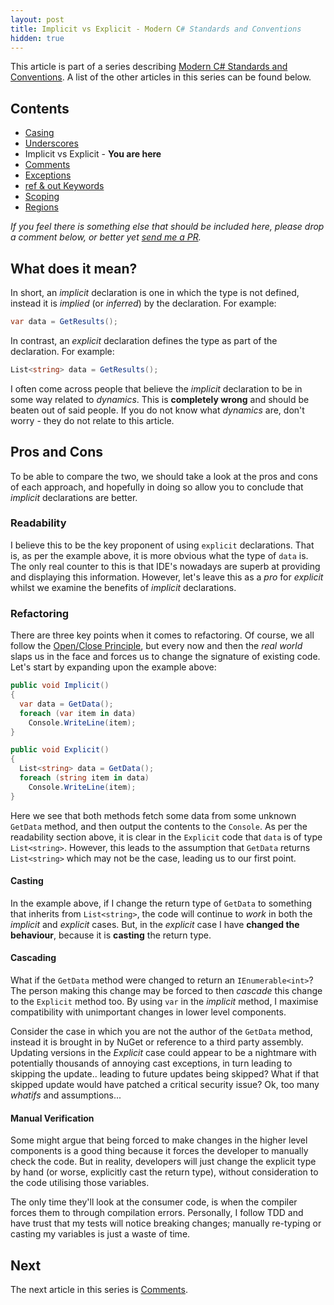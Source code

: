 ```yaml
---
layout: post
title: Implicit vs Explicit - Modern C# Standards and Conventions
hidden: true
---
```


This article is part of a series describing [Modern C# Standards and Conventions](http://blog.devbot.net/standards). A list of the other articles in this series can be found below.

## Contents

* [Casing](http://blog.devbot.net/conventions-casing)
* [Underscores](http://blog.devbot.net/conventions-underscores)
* Implicit vs Explicit - **You are here**
* [Comments](http://blog.devbot.net/conventions-comments)
* [Exceptions](http://blog.devbot.net/conventions-exceptions)
* [ref & out Keywords](http://blog.devbot.net/conventions-refs)
* [Scoping](http://blog.devbot.net/conventions-scoping)
* [Regions](http://blog.devbot.net/conventions-regions)

_If you feel there is something else that should be included here, please drop a comment below, or better yet [send me a PR](https://github.com/smudge202/smudge202.github.io)._

## What does it mean?

In short, an _implicit_ declaration is one in which the type is not defined, instead it is _implied_ (or _inferred_) by the declaration. For example:

```c#
var data = GetResults();
```

In contrast, an _explicit_ declaration defines the type as part of the declaration. For example:

```c#
List<string> data = GetResults();
```

I often come across people that believe the _implicit_ declaration to be in some way related to _dynamics_. This is **completely wrong** and should be beaten out of said people. If you do not know what _dynamics_ are, don't worry - they do not relate to this article.

## Pros and Cons

To be able to compare the two, we should take a look at the pros and cons of each approach, and hopefully in doing so allow you to conclude that _implicit_ declarations are better.

### Readability

I believe this to be the key proponent of using `explicit` declarations. That is, as per the example above, it is more obvious what the type of `data` is. The only real counter to this is that IDE's nowadays are superb at providing and displaying this information. However, let's leave this as a _pro_ for _explicit_ whilst we examine the benefits of _implicit_ declarations.

### Refactoring

There are three key points when it comes to refactoring. Of course, we all follow the [Open/Close Principle](https://en.wikipedia.org/wiki/Open/closed_principle), but every now and then the _real world_ slaps us in the face and forces us to change the signature of existing code. Let's start by expanding upon the example above:

```c#
public void Implicit()
{
  var data = GetData();
  foreach (var item in data)
    Console.WriteLine(item);
}

public void Explicit()
{
  List<string> data = GetData();
  foreach (string item in data)
    Console.WriteLine(item);
}
```

Here we see that both methods fetch some data from some unknown `GetData` method, and then output the contents to the `Console`. As per the readability section above, it is clear in the `Explicit` code that `data` is of type `List<string>`. However, this leads to the assumption that `GetData` returns `List<string>` which may not be the case, leading us to our first point.

#### Casting

In the example above, if I change the return type of `GetData` to something that inherits from `List<string>`, the code will continue to _work_ in both the _implicit_ and _explicit_ cases. But, in the _explicit_ case I have **changed the behaviour**, because it is **casting** the return type.

#### Cascading

What if the `GetData` method were changed to return an `IEnumerable<int>`? The person making this change may be forced to then _cascade_ this change to the `Explicit` method too. By using `var` in the _implicit_ method, I maximise compatibility with unimportant changes in lower level components.

Consider the case in which you are not the author of the `GetData` method, instead it is brought in by NuGet or reference to a third party assembly. Updating versions in the _Explicit_ case could appear to be a nightmare with potentially thousands of annoying cast exceptions, in turn leading to skipping the update.. leading to future updates being skipped? What if that skipped update would have patched a critical security issue? Ok, too many _whatifs_ and assumptions...

#### Manual Verification

Some might argue that being forced to make changes in the higher level components is a good thing because it forces the developer to manually check the code. But in reality, developers will just change the explicit type by hand (or worse, explicitly cast the return type), without consideration to the code utilising those variables.

The only time they'll look at the consumer code, is when the compiler forces them to through compilation errors. Personally, I follow TDD and have trust that my tests will notice breaking changes; manually re-typing or casting my variables is just a waste of time.

## Next

The next article in this series is [Comments](http://blog.devbot.net/conventions-comments).
